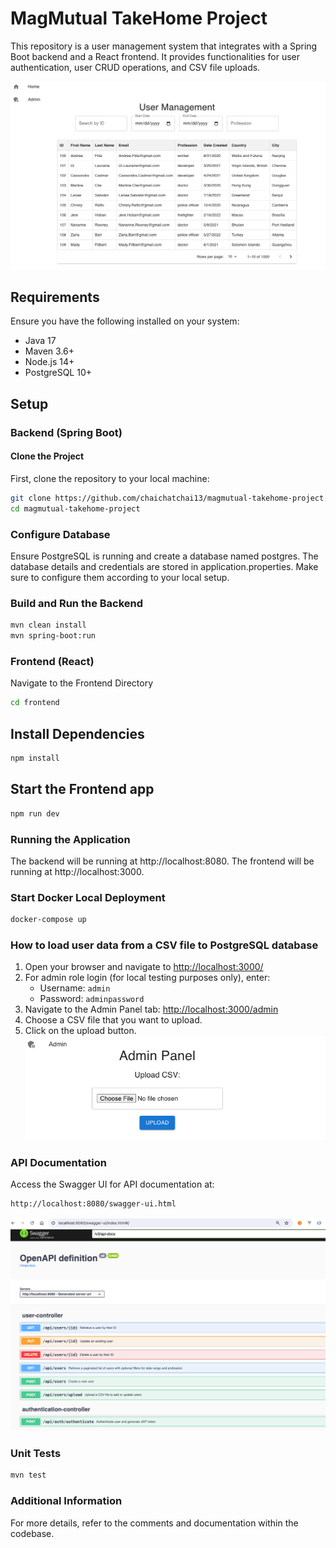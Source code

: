 # MagMutual TakeHome Project

This repository is a user management system that integrates with a Spring Boot backend and a React frontend. It provides functionalities for user authentication, user CRUD operations, and CSV file uploads.

![Application.png](Application.png)

## Requirements

Ensure you have the following installed on your system:
- Java 17
- Maven 3.6+
- Node.js 14+
- PostgreSQL 10+

## Setup

### Backend (Spring Boot)

#### Clone the Project

First, clone the repository to your local machine:

```bash
git clone https://github.com/chaichatchai13/magmutual-takehome-project.git
cd magmutual-takehome-project
```
### Configure Database
Ensure PostgreSQL is running and create a database named postgres. The database details and credentials are stored in application.properties. Make sure to configure them according to your local setup.

### Build and Run the Backend
```bash
mvn clean install
mvn spring-boot:run
```

### Frontend (React)
Navigate to the Frontend Directory
```bash
cd frontend
```

## Install Dependencies
```bash
npm install
```

## Start the Frontend app
```bash
npm run dev
```

### Running the Application
The backend will be running at http://localhost:8080. 
The frontend will be running at http://localhost:3000.


### Start Docker Local Deployment
```bash
docker-compose up
```



### How to load user data from a CSV file to PostgreSQL database

1. Open your browser and navigate to [http://localhost:3000/](http://localhost:3000/)
2. For admin role login (for local testing purposes only), enter:
    - Username: `admin`
    - Password: `adminpassword`
3. Navigate to the Admin Panel tab: [http://localhost:3000/admin](http://localhost:3000/admin)
4. Choose a CSV file that you want to upload.
5. Click on the upload button.
![AdminPanel.png](AdminPanel.png)


### API Documentation
Access the Swagger UI for API documentation at:
```bash
http://localhost:8080/swagger-ui.html
```
![Swagger-UI.png](Swagger-UI.png)

### Unit Tests
```bash
mvn test
```

### Additional Information
For more details, refer to the comments and documentation within the codebase.